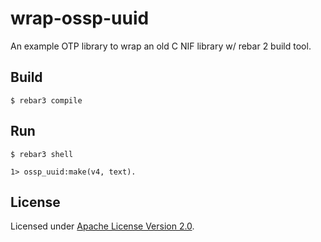 # wrap-ossp-uuid

An example OTP library to wrap an old C NIF library w/ rebar 2 build tool.

## Build

```shell
$ rebar3 compile
```

## Run

```shell
$ rebar3 shell

1> ossp_uuid:make(v4, text).
```

## License

Licensed under [Apache License Version 2.0](LICENSE).
